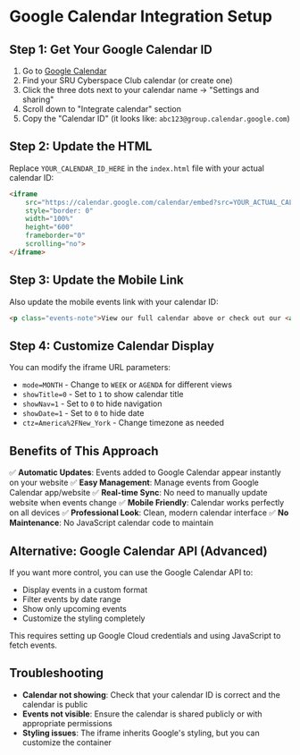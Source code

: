 # Google Calendar Integration Setup

## Step 1: Get Your Google Calendar ID

1. Go to [Google Calendar](https://calendar.google.com)
2. Find your SRU Cyberspace Club calendar (or create one)
3. Click the three dots next to your calendar name → "Settings and sharing"
4. Scroll down to "Integrate calendar" section
5. Copy the "Calendar ID" (it looks like: `abc123@group.calendar.google.com`)

## Step 2: Update the HTML

Replace `YOUR_CALENDAR_ID_HERE` in the `index.html` file with your actual calendar ID:

```html
<iframe 
    src="https://calendar.google.com/calendar/embed?src=YOUR_ACTUAL_CALENDAR_ID&ctz=America%2FNew_York&mode=MONTH&showTitle=0&showNav=1&showDate=1&showPrint=0&showTabs=1&showCalendars=0&showTz=0"
    style="border: 0" 
    width="100%" 
    height="600" 
    frameborder="0" 
    scrolling="no">
</iframe>
```

## Step 3: Update the Mobile Link

Also update the mobile events link with your calendar ID:

```html
<p class="events-note">View our full calendar above or check out our <a href="https://calendar.google.com/calendar/embed?src=YOUR_ACTUAL_CALENDAR_ID" target="_blank">Google Calendar</a> for all events.</p>
```

## Step 4: Customize Calendar Display

You can modify the iframe URL parameters:

- `mode=MONTH` - Change to `WEEK` or `AGENDA` for different views
- `showTitle=0` - Set to `1` to show calendar title
- `showNav=1` - Set to `0` to hide navigation
- `showDate=1` - Set to `0` to hide date
- `ctz=America%2FNew_York` - Change timezone as needed

## Benefits of This Approach

✅ **Automatic Updates**: Events added to Google Calendar appear instantly on your website
✅ **Easy Management**: Manage events from Google Calendar app/website
✅ **Real-time Sync**: No need to manually update website when events change
✅ **Mobile Friendly**: Calendar works perfectly on all devices
✅ **Professional Look**: Clean, modern calendar interface
✅ **No Maintenance**: No JavaScript calendar code to maintain

## Alternative: Google Calendar API (Advanced)

If you want more control, you can use the Google Calendar API to:
- Display events in a custom format
- Filter events by date range
- Show only upcoming events
- Customize the styling completely

This requires setting up Google Cloud credentials and using JavaScript to fetch events.

## Troubleshooting

- **Calendar not showing**: Check that your calendar ID is correct and the calendar is public
- **Events not visible**: Ensure the calendar is shared publicly or with appropriate permissions
- **Styling issues**: The iframe inherits Google's styling, but you can customize the container
